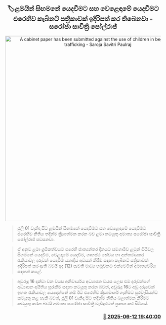 <p align='center'><b><h2 align='center' title='A cabinet paper has been submitted against the use of children in begging and trafficking - Saroja Savitri Paulraj'>🏷ළමයින් සිඟමනේ යෙදවීමට සහ වෙළෙඳාමේ යෙදවීමට එරෙහිව කැබිනට් පත්‍රිකාවක් ඉදිරිපත් කර තිබෙනවා - සරෝජා සාවිත්‍රි පෝල්රාජ්</h2></b></p>
<p align='center'><img src='https://helakuru.sgp1.cdn.digitaloceanspaces.com/esana/images/lib/saroja-saviththri-ui.jpg' width='600' alt='A cabinet paper has been submitted against the use of children in begging and trafficking - Saroja Savitri Paulraj'></p>

> ජුලි 01 වැනිදා සිට ළමයින් සිඟමනේ යෙදවීමට සහ වෙළෙඳාමේ යෙදවීමට එරෙහිව නීතිය තදින්ම ක්‍රියාත්මක කරන බව ළමා කටයුතු අමාත්‍ය සරෝජා සාවිත්‍රි පෝල්රාජ් පවසනවා.

> ඒ අනුව ළමා ශ්‍රමිකත්වයට එරෙහි ජාත්‍යන්තර දිනයට සමගාමීව ළමුන් වීථිවල සිගමනේ යෙදවීම, වෙළඳාමේ යෙදවීම, ගෘහස්ථ සේවය හා අන්තරායකර රැකියාවල දරුවන් යෙදවීම යනාදිය අවසන් කිරීම සඳහා කැබිනට් පත්‍රිකාවක් ඉදිරිපත් කර ඇති බවයි අද (12) පැවති මාධ්‍ය හමුවකට එක්වෙමින් අමාත්‍යවරිය සඳහන් කළේ.

> අවුරුදු 16 දක්වා වන වයස අනිවාර්යය අධ්‍යාපන වයස ලෙස එම දරුවන්ගේ අධ්‍යාපන අයිතිය සුරැකීම සඳහා කටයුතු කරන බවත්, අවුරුදු 16ට අඩු දරුවෙක් ඉහත රැකියාවල යෙදෙන්නේ නම් ඊට එරෙහිව ක්‍රියාමාර්ග ගැනීමට පුරවැසියන්ට කටයුතු කළ හැකි බවත්, ජූලි 01 වැනිදා සිට තදින්ම නීතිය බලාත්මක කිරීමට කටයුතු කරන බවයි අමාත්‍ය සරෝජා සාවිත්‍රි වැඩිදුරටත් ප්‍රකාශ කර සිටියේ.



<h3 align='right'><a href='https://www.helakuru.lk/esana/p/110942/'>📅 2025-06-12 19:40:00</a></h3>
